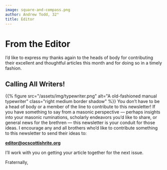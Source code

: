 ```yaml
---
image: square-and-compass.png
author: Andrew Todd, 32°
title: Editor
---
```


# From the Editor

I’d like to express my thanks again to the heads of body for contributing their excellent and thoughtful articles this month and for doing so in a timely fashion.

## Calling All Writers!
{{% figure src="/assets/img/typewriter.png" alt="A old-fashioned manual typewriter" class="right medium border shadow" %}}
You don’t have to be a head of body or a member of the line to contribute to this newsletter! If you have something to say from a masonic perspective — perhaps insights into your masonic ruminations, scholarly endeavors you’d like to share, or general news for the brethren — this newsletter is your conduit for those ideas. I encourage any and all brothers who’d like to contribute something to this newsletter to send their ideas to:

**[editor@ocscottishrite.org](mailto:editor@ocscottishrite.org)**

I’ll work with you on getting your article together for the next issue.

Fraternally, 